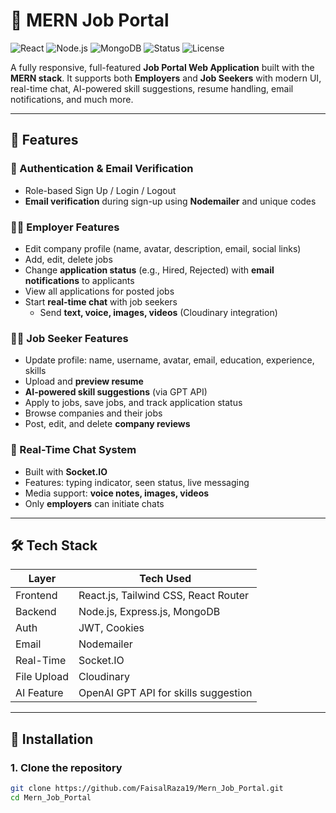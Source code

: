 # 💼 MERN Job Portal

![React](https://img.shields.io/badge/Frontend-React-blue.svg)
![Node.js](https://img.shields.io/badge/Backend-Node.js-green.svg)
![MongoDB](https://img.shields.io/badge/Database-MongoDB-brightgreen.svg)
![Status](https://img.shields.io/badge/Status-Complete-blueviolet.svg)
![License](https://img.shields.io/badge/License-MIT-lightgrey.svg)

A fully responsive, full-featured **Job Portal Web Application** built with the **MERN stack**. It supports both **Employers** and **Job Seekers** with modern UI, real-time chat, AI-powered skill suggestions, resume handling, email notifications, and much more.

---

## 🚀 Features

### 🔐 Authentication & Email Verification
- Role-based Sign Up / Login / Logout
- **Email verification** during sign-up using **Nodemailer** and unique codes

### 👨‍💼 Employer Features
- Edit company profile (name, avatar, description, email, social links)
- Add, edit, delete jobs
- Change **application status** (e.g., Hired, Rejected) with **email notifications** to applicants
- View all applications for posted jobs
- Start **real-time chat** with job seekers
  - Send **text, voice, images, videos** (Cloudinary integration)

### 👨‍🎓 Job Seeker Features
- Update profile: name, username, avatar, email, education, experience, skills
- Upload and **preview resume**
- **AI-powered skill suggestions** (via GPT API)
- Apply to jobs, save jobs, and track application status
- Browse companies and their jobs
- Post, edit, and delete **company reviews**

### 💬 Real-Time Chat System
- Built with **Socket.IO**
- Features: typing indicator, seen status, live messaging
- Media support: **voice notes, images, videos**
- Only **employers** can initiate chats

---

## 🛠️ Tech Stack

| Layer       | Tech Used                          |
|-------------|------------------------------------|
| Frontend    | React.js, Tailwind CSS, React Router |
| Backend     | Node.js, Express.js, MongoDB       |
| Auth        | JWT, Cookies                       |
| Email       | Nodemailer                         |
| Real-Time   | Socket.IO                          |
| File Upload | Cloudinary                         |
| AI Feature  | OpenAI GPT API for skills suggestion |

---

## 📂 Installation

### 1. Clone the repository

```bash
git clone https://github.com/FaisalRaza19/Mern_Job_Portal.git
cd Mern_Job_Portal
